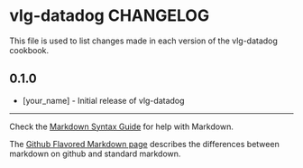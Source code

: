 vlg-datadog CHANGELOG
=====================

This file is used to list changes made in each version of the vlg-datadog cookbook.

0.1.0
-----
- [your_name] - Initial release of vlg-datadog

- - -
Check the [Markdown Syntax Guide](http://daringfireball.net/projects/markdown/syntax) for help with Markdown.

The [Github Flavored Markdown page](http://github.github.com/github-flavored-markdown/) describes the differences between markdown on github and standard markdown.
